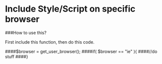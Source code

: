 # Include Style/Script on specific browser
###How to use this?

First include this function, then do this code.

####$browser = get_user_browser();
####if( $browser == "ie" ){
    ####//do stuff
####}